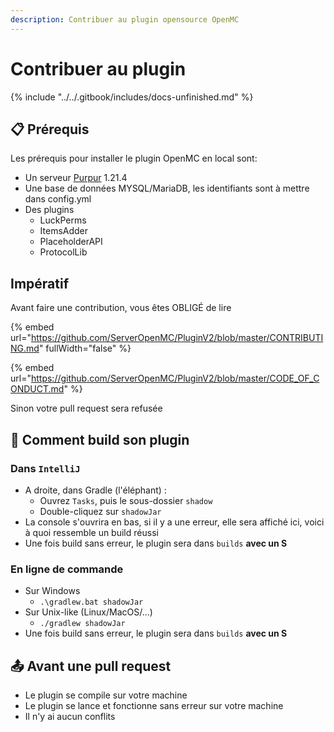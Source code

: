 ```yaml
---
description: Contribuer au plugin opensource OpenMC
---
```


# Contribuer au plugin

{% include "../../.gitbook/includes/docs-unfinished.md" %}

## 📋 Prérequis

Les prérequis pour installer le plugin OpenMC en local sont:

* Un serveur [Purpur](https://purpurmc.org/) 1.21.4
* Une base de données MYSQL/MariaDB, les identifiants sont à mettre dans config.yml
* Des plugins
  * LuckPerms
  * ItemsAdder
  * PlaceholderAPI
  * ProtocolLib

## Impératif

Avant faire une contribution, vous êtes OBLIGÉ de lire&#x20;

{% embed url="https://github.com/ServerOpenMC/PluginV2/blob/master/CONTRIBUTING.md" fullWidth="false" %}

{% embed url="https://github.com/ServerOpenMC/PluginV2/blob/master/CODE_OF_CONDUCT.md" %}

Sinon votre pull request sera refusée

## 🧱 Comment build son plugin

### Dans `IntelliJ`

* A droite, dans Gradle (l'éléphant) :
  * Ouvrez `Tasks`, puis le sous-dossier `shadow`
  * Double-cliquez sur `shadowJar`
* La console s'ouvrira en bas, si il y a une erreur, elle sera affiché ici, voici à quoi ressemble un build réussi
* Une fois build sans erreur, le plugin sera dans `builds` **avec un S**

### En ligne de commande

* Sur Windows
  * `.\gradlew.bat shadowJar`
* Sur Unix-like (Linux/MacOS/...)
  * `./gradlew shadowJar`
* Une fois build sans erreur, le plugin sera dans `builds` **avec un S**

## 📤 Avant une pull request

* Le plugin se compile sur votre machine
* Le plugin se lance et fonctionne sans erreur sur votre machine
* Il n'y ai aucun conflits
